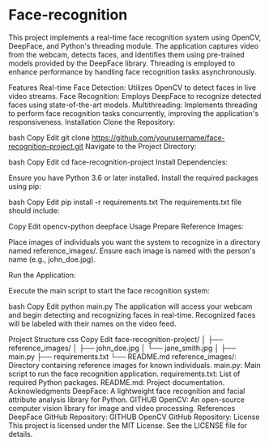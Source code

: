 # Face-recognition

This project implements a real-time face recognition system using OpenCV, DeepFace, and Python's threading module. The application captures video from the webcam, detects faces, and identifies them using pre-trained models provided by the DeepFace library. Threading is employed to enhance performance by handling face recognition tasks asynchronously.

Features
Real-time Face Detection: Utilizes OpenCV to detect faces in live video streams.
Face Recognition: Employs DeepFace to recognize detected faces using state-of-the-art models.
Multithreading: Implements threading to perform face recognition tasks concurrently, improving the application's responsiveness.
Installation
Clone the Repository:

bash
Copy
Edit
git clone https://github.com/yourusername/face-recognition-project.git
Navigate to the Project Directory:

bash
Copy
Edit
cd face-recognition-project
Install Dependencies:

Ensure you have Python 3.6 or later installed. Install the required packages using pip:

bash
Copy
Edit
pip install -r requirements.txt
The requirements.txt file should include:

Copy
Edit
opencv-python
deepface
Usage
Prepare Reference Images:

Place images of individuals you want the system to recognize in a directory named reference_images/. Ensure each image is named with the person's name (e.g., john_doe.jpg).

Run the Application:

Execute the main script to start the face recognition system:

bash
Copy
Edit
python main.py
The application will access your webcam and begin detecting and recognizing faces in real-time. Recognized faces will be labeled with their names on the video feed.

Project Structure
css
Copy
Edit
face-recognition-project/
│
├── reference_images/
│   ├── john_doe.jpg
│   └── jane_smith.jpg
│
├── main.py
├── requirements.txt
└── README.md
reference_images/: Directory containing reference images for known individuals.
main.py: Main script to run the face recognition application.
requirements.txt: List of required Python packages.
README.md: Project documentation.
Acknowledgments
DeepFace: A lightweight face recognition and facial attribute analysis library for Python. 
GITHUB
OpenCV: An open-source computer vision library for image and video processing.
References
DeepFace GitHub Repository: 
GITHUB
OpenCV GitHub Repository:
License
This project is licensed under the MIT License. See the LICENSE file for details.

